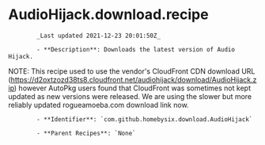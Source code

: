 # AudioHijack.download.recipe

            _Last updated 2021-12-23 20:01:50Z_

            - **Description**: Downloads the latest version of Audio Hijack.

NOTE: This recipe used to use the vendor's CloudFront CDN download URL
(https://d2oxtzozd38ts8.cloudfront.net/audiohijack/download/AudioHijack.zip)
however AutoPkg users found that CloudFront was sometimes not kept updated
as new versions were released. We are using the slower but more reliably
updated rogueamoeba.com download link now.

            - **Identifier**: `com.github.homebysix.download.AudioHijack`

            - **Parent Recipes**: `None`
